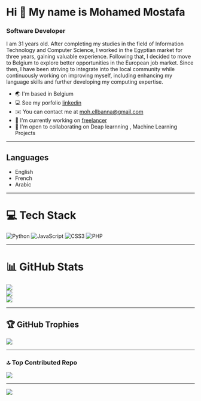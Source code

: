 # Hi 👋 My name is Mohamed Mostafa
### Software Developer
I am 31 years old. After completing my
studies in the field of Information Technology and Computer Science, I worked in
the Egyptian market for three years, gaining valuable experience. Following
that, I decided to move to Belgium to explore better opportunities in the
European job market. Since then, I have been striving to integrate into the
local community while continuously working on improving myself, including
enhancing my language skills and further developing my computing expertise.

- :earth_asia: I'm based in Belgium
- :computer: See my porfolio [linkedin](www.linkedin.com/in/mohamed-ali-sayed-8062ab170)
- :envelope: You can contact me at <moh.ellbanna@gmail.com>
- :rocket: I'm currently working on [freelancer](https://www.freelancer.com/u/mohellbanna?frm=mohellbanna&sb=t)
- :handshake: I'm open to collaborating on Deap learnning , Machine Learning Projects

---

## Languages

- English
- French
- Arabic

---

# 💻 Tech Stack

![Python](https://img.shields.io/badge/python-3670A0?style=for-the-badge&logo=python&logoColor=ffdd54) ![JavaScript](https://img.shields.io/badge/javascript-%23323330.svg?style=for-the-badge&logo=javascript&logoColor=%23F7DF1E) ![CSS3](https://img.shields.io/badge/css3-%231572B6.svg?style=for-the-badge&logo=css3&logoColor=white) ![PHP](https://img.shields.io/badge/php-%23777BB4.svg?style=for-the-badge&logo=php&logoColor=white)

---

# 📊 GitHub Stats

![](https://github-readme-stats.vercel.app/api?username=MElbanna200&theme=cobalt&hide_border=false&include_all_commits=true&count_private=true)<br/>
![](https://github-readme-streak-stats.herokuapp.com/?user=MElbanna200&theme=cobalt&hide_border=false)<br/>
![](https://github-readme-stats.vercel.app/api/top-langs/?username=MElbanna200&theme=cobalt&hide_border=false&include_all_commits=true&count_private=true&layout=compact)

---

## 🏆 GitHub Trophies

![](https://github-profile-trophy.vercel.app/?username=MElbanna200&theme=radical&no-frame=false&no-bg=false&margin-w=4)

---

### 🔝 Top Contributed Repo

![](https://github-contributor-stats.vercel.app/api?username=MElbanna200&limit=5&theme=dark&combine_all_yearly_contributions=true)

---
[![](https://visitcount.itsvg.in/api?id=MElbanna200&icon=0&color=0)](https://visitcount.itsvg.in)
